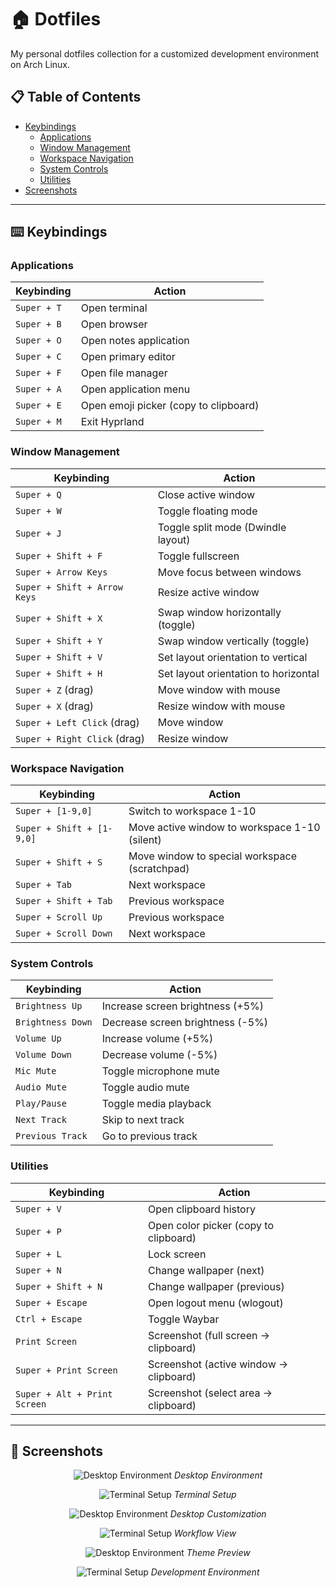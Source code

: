 # 🏠 Dotfiles

My personal dotfiles collection for a customized development environment on Arch Linux.

## 📋 Table of Contents
- [Keybindings](#-keybindings)
  - [Applications](#applications)
  - [Window Management](#window-management)
  - [Workspace Navigation](#workspace-navigation)
  - [System Controls](#system-controls)
  - [Utilities](#utilities)
- [Screenshots](#-screenshots)

---

## ⌨️ Keybindings

### Applications
| Keybinding | Action |
|------------|--------|
| `Super + T` | Open terminal |
| `Super + B` | Open browser |
| `Super + O` | Open notes application |
| `Super + C` | Open primary editor |
| `Super + F` | Open file manager |
| `Super + A` | Open application menu |
| `Super + E` | Open emoji picker (copy to clipboard) |
| `Super + M` | Exit Hyprland |

### Window Management
| Keybinding | Action |
|------------|--------|
| `Super + Q` | Close active window |
| `Super + W` | Toggle floating mode |
| `Super + J` | Toggle split mode (Dwindle layout) |
| `Super + Shift + F` | Toggle fullscreen |
| `Super + Arrow Keys` | Move focus between windows |
| `Super + Shift + Arrow Keys` | Resize active window |
| `Super + Shift + X` | Swap window horizontally (toggle) |
| `Super + Shift + Y` | Swap window vertically (toggle) |
| `Super + Shift + V` | Set layout orientation to vertical |
| `Super + Shift + H` | Set layout orientation to horizontal |
| `Super + Z` (drag) | Move window with mouse |
| `Super + X` (drag) | Resize window with mouse |
| `Super + Left Click` (drag) | Move window |
| `Super + Right Click` (drag) | Resize window |

### Workspace Navigation
| Keybinding | Action |
|------------|--------|
| `Super + [1-9,0]` | Switch to workspace 1-10 |
| `Super + Shift + [1-9,0]` | Move active window to workspace 1-10 (silent) |
| `Super + Shift + S` | Move window to special workspace (scratchpad) |
| `Super + Tab` | Next workspace |
| `Super + Shift + Tab` | Previous workspace |
| `Super + Scroll Up` | Previous workspace |
| `Super + Scroll Down` | Next workspace |

### System Controls
| Keybinding | Action |
|------------|--------|
| `Brightness Up` | Increase screen brightness (+5%) |
| `Brightness Down` | Decrease screen brightness (-5%) |
| `Volume Up` | Increase volume (+5%) |
| `Volume Down` | Decrease volume (-5%) |
| `Mic Mute` | Toggle microphone mute |
| `Audio Mute` | Toggle audio mute |
| `Play/Pause` | Toggle media playback |
| `Next Track` | Skip to next track |
| `Previous Track` | Go to previous track |

### Utilities
| Keybinding | Action |
|------------|--------|
| `Super + V` | Open clipboard history |
| `Super + P` | Open color picker (copy to clipboard) |
| `Super + L` | Lock screen |
| `Super + N` | Change wallpaper (next) |
| `Super + Shift + N` | Change wallpaper (previous) |
| `Super + Escape` | Open logout menu (wlogout) |
| `Ctrl + Escape` | Toggle Waybar |
| `Print Screen` | Screenshot (full screen → clipboard) |
| `Super + Print Screen` | Screenshot (active window → clipboard) |
| `Super + Alt + Print Screen` | Screenshot (select area → clipboard) |

---

## 📸 Screenshots

<div align="center">

![Desktop Environment](./assets/image1.png)
*Desktop Environment*

![Terminal Setup](./assets/image2.png)
*Terminal Setup*

![Desktop Environment](./assets/image3.png)
*Desktop Customization*

![Terminal Setup](./assets/image4.png)
*Workflow View*

![Desktop Environment](./assets/image5.png)
*Theme Preview*

![Terminal Setup](./assets/image6.png)
*Development Environment*

</div>